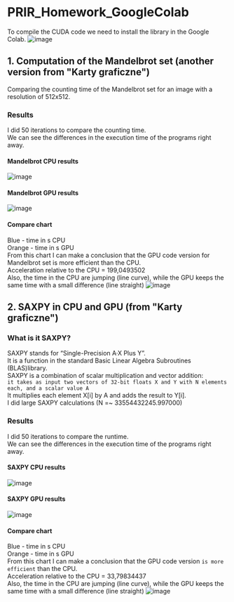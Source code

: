 # PRIR_Homework_GoogleColab
To compile the CUDA code we need to install the library in the Google Colab.
![image](https://user-images.githubusercontent.com/72127610/146687799-529ecb90-192f-4d18-93dd-fd307e30d1ef.png)
## 1. Computation of the Mandelbrot set (another version from "Karty graficzne")
Comparing the counting time of the Mandelbrot set for an image with a resolution of 512x512.
### Results
I did 50 iterations to compare the counting time.\
We can see the differences in the execution time of the programs right away.
#### Mandelbrot CPU results
![image](https://user-images.githubusercontent.com/72127610/146686523-d3c300b9-3794-4b41-87ab-7a970b26405a.png)
#### Mandelbrot GPU results
![image](https://user-images.githubusercontent.com/72127610/146688080-76e88314-a9ff-447f-85d5-e049f069a65e.png)
#### Compare chart
Blue - time in s CPU\
Orange - time in s GPU\
From this chart I can make a conclusion that the GPU code version for Mandelbrot set is more efficient than the CPU.\
Acceleration relative to the CPU = 199,0493502\
Also, the time in the CPU are jumping (line curve), while the GPU keeps the same time with a small difference (line straight)
![image](https://user-images.githubusercontent.com/72127610/146688273-6e97a9f7-8b34-481e-926a-b7e616c2c265.png)
## 2. SAXPY in CPU and GPU (from "Karty graficzne")
### What is it SAXPY?
SAXPY stands for “Single-Precision A·X Plus Y”. \
It is a function in the standard Basic Linear Algebra Subroutines (BLAS)library.\
SAXPY is a combination of scalar multiplication and vector addition:\
```it takes as input two vectors of 32-bit floats X and Y with N elements each, and a scalar value A``` \
It multiplies each element X[i] by A and adds the result to Y[i].\
I did large SAXPY calculations (N =~ 33554432245.997000)
### Results
I did 50 iterations to compare the runtime.\
We can see the differences in the execution time of the programs right away.
#### SAXPY CPU results
![image](https://user-images.githubusercontent.com/72127610/146678934-b2d0e058-a39d-4bcd-982b-8536a40efeb0.png)
#### SAXPY GPU results
![image](https://user-images.githubusercontent.com/72127610/146678952-73be4fbd-d05f-4f9e-a1d4-9121b18aac88.png)
#### Compare chart
Blue - time in s CPU\
Orange - time in s GPU\
From this chart I can make a conclusion that the GPU code version ```is more efficient``` than the CPU.\
Acceleration relative to the CPU = 33,79834437\
Also, the time in the CPU are jumping (line curve), while the GPU keeps the same time with a small difference (line straight)
![image](https://user-images.githubusercontent.com/72127610/146680766-beca18a7-4caf-466f-8353-168a59474a1e.png)

